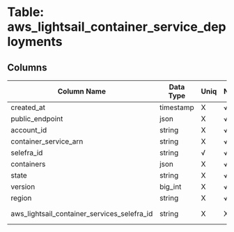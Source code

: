 # Table: aws_lightsail_container_service_deployments

## Columns 

|  Column Name   |  Data Type  | Uniq | Nullable | Description | 
|  ----  | ----  | ----  | ----  | ---- | 
| created_at | timestamp | X | √ |  | 
| public_endpoint | json | X | √ |  | 
| account_id | string | X | √ |  | 
| container_service_arn | string | X | √ |  | 
| selefra_id | string | √ | √ | random id | 
| containers | json | X | √ |  | 
| state | string | X | √ |  | 
| version | big_int | X | √ |  | 
| region | string | X | √ |  | 
| aws_lightsail_container_services_selefra_id | string | X | X | fk to aws_lightsail_container_services.selefra_id | 


